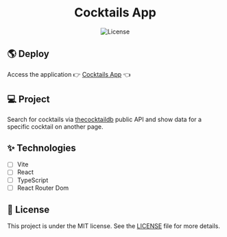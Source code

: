 <h1 align="center">
  Cocktails App
</h1>

<p align="center">
  <img alt="License" src="https://img.shields.io/static/v1?label=license&message=MIT&color=476a2e&labelColor=0A1033"> 
</p>

## 🌎 Deploy

Access the application 👉 [Cocktails App](https://react-cocktails-app.vercel.app/) 👈

## 💻 Project

Search for cocktails via [thecocktaildb](https://www.thecocktaildb.com/) public API and show data for a specific cocktail on another page.

## ✨ Technologies

- [ ] Vite
- [ ] React
- [ ] TypeScript
- [ ] React Router Dom

## 📄 License

This project is under the MIT license. See the [LICENSE](LICENSE.md) file for more details.

<br />

